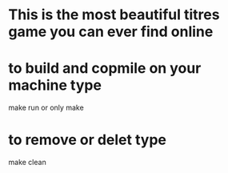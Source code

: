 # This is the most beautiful titres game you can ever find online 

# to build and copmile on your machine type 
 
   make run or only make 
# to remove or delet type 

   make clean 
